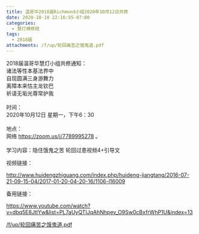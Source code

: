```yaml
---
title: 温哥华2018届Richmond小组2020年10月12日共修
date: 2020-10-10 22:16:55-07:00
categories:
  - 慧灯禅修班
tags:
  - 2018届
attachments: /f/up/轮回痛苦之饿鬼道.pdf
---
```

2018届温哥华慧灯小组共修通知：\
诸法等性本基法界中\
自现圆满三身游舞力\
离障本来怙主龙钦巴\
祈请无垢光尊常护我\
\
时间：\
2020年10月12日 星期一，下午6：30\
\
地点：\
网络 <https://zoom.us/j/7789995278> 。\
\
学习内容：隐住饿鬼之苦 轮回过患视频4+引导文

视频链接：
<!--StartFragment-->

<http://www.huidengzhiguang.com/index.php/huideng-jiangtang/2016-07-21-09-15-04/2017-01-20-04-20-16/1106-l16009>

<!--EndFragment-->

备用链接：

<!--StartFragment-->

<https://www.youtube.com/watch?v=dbq5E8JtlYw&list=PL7aUyQTIJqAhNhpev_O9Sw0cBxfrWhP1U&index=13>

[/f/up/轮回痛苦之饿鬼道.pdf](https://s3.ca-central-1.wasabisys.com/hddata/f.huidengchanxiu.net/hdv/f/up/轮回痛苦之饿鬼道.pdf)
